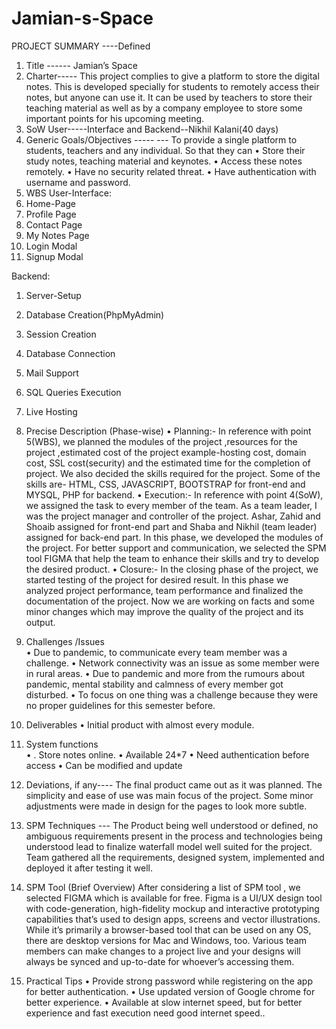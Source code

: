 # Jamian-s-Space

PROJECT SUMMARY ----Defined
1.	Title	------ Jamian’s Space
2.	Charter-----	This project complies to give a platform to store the digital notes. This is developed specially for students to remotely access their notes, but anyone can use it. It can be used by teachers to store their teaching material as well as by a company employee to store some important points for his upcoming meeting.
3.	SoW	User-----Interface and Backend--Nikhil Kalani(40 days) 
4.	Generic  Goals/Objectives	-----
--- To provide a single platform to students, teachers and any individual. So that they can
•	Store their study notes, teaching material and keynotes.
•	Access these notes remotely.
•	Have no security related threat.
•	Have authentication with username and password.
5.	WBS	
User-Interface:
1.	Home-Page
2.	Profile Page
3.	Contact Page
4.	My Notes Page
5.	Login Modal
6.	Signup Modal


Backend:
1.	Server-Setup
2.	Database Creation(PhpMyAdmin)
3.	Session Creation
4.	Database Connection
5.	Mail Support
6.	SQL Queries Execution
7.	Live Hosting  


6.	Precise Description  (Phase-wise)
•	Planning:- In reference with point 5(WBS), we planned the modules of the project ,resources for the project ,estimated cost of the project example-hosting cost, domain cost, SSL cost(security) and the estimated time for the completion of project. We also decided the skills required for the project. Some of the skills are- HTML, CSS, JAVASCRIPT, BOOTSTRAP for front-end and MYSQL, PHP for backend.
•	Execution:- In reference with point 4(SoW), we assigned the task to every member of the team. As a team leader, I was the project manager and controller of the project. Ashar, Zahid and Shoaib assigned for front-end part and Shaba and Nikhil (team leader) assigned for back-end part. In this phase, we developed the modules of the project. For better support and communication, we selected the SPM tool FIGMA that help the team to enhance their skills and try to develop the desired product.
•	Closure:-  In the closing phase of the project,  we started testing of the project for desired result. In this phase we analyzed project performance, team performance and finalized the documentation of the project. Now we are working on facts and some minor changes which may improve the quality of the project and its output.

7.	Challenges /Issues	
•	Due to pandemic, to communicate every team member was a challenge.
•	Network connectivity was an issue as some member were in rural areas.
•	Due to pandemic and more from the rumours about pandemic, mental stability and calmness of every member got disturbed.
•	To focus on one thing was a challenge because they were no proper guidelines for this semester before.   
9.	Deliverables	•	Initial product with almost every module.
10.	System functions	
•	. Store notes online.
•	Available 24*7 
•	Need authentication before access
•	Can be modified and update
11.	Deviations, if any----	The final product came out as it was planned. The simplicity and ease of use was main focus of the project. Some minor adjustments were made in design for the pages to look more subtle.
12.	SPM Techniques ---	The Product being well understood or defined, no ambiguous requirements present in the process and technologies being understood lead to finalize waterfall model well suited for the project. Team gathered all the requirements, designed system, implemented and deployed it after testing it well.
13.	SPM Tool
(Brief Overview)	After considering a list of SPM tool , we selected FIGMA which is available for free.
Figma is a UI/UX design tool with code-generation, high-fidelity mockup and interactive prototyping capabilities that’s used to design apps, screens and vector illustrations. While it’s primarily a browser-based tool that can be used on any OS, there are desktop versions for Mac and Windows, too. Various team members can make changes to a project live and your designs will always be synced and up-to-date for whoever’s accessing them.

14.	Practical Tips
•	 Provide strong password while registering on the app for better authentication.
•	 Use updated version of Google chrome for better experience.
•	Available at slow internet speed, but for better experience and fast execution need good internet speed..
